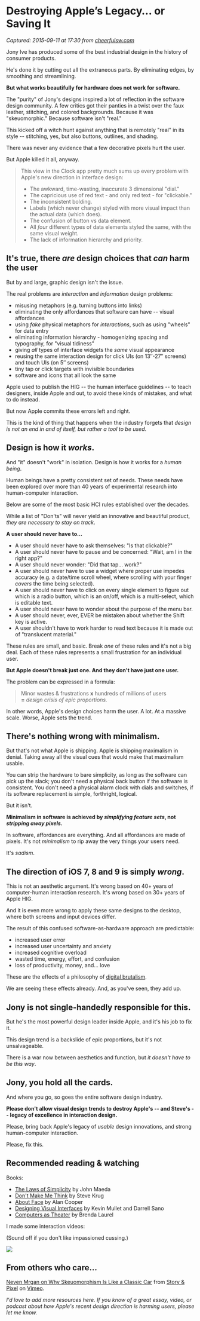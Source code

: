 # Destroying Apple’s Legacy… or Saving It

_Captured: 2015-09-11 at 17:30 from [cheerfulsw.com](http://cheerfulsw.com/2015/destroying-apples-legacy/)_

Jony Ive has produced some of the best industrial design in the history of consumer products.

He's done it by cutting out all the extraneous parts. By eliminating edges, by smoothing and streamlining.

**But what works beautifully for hardware does not work for software.**

The "purity" of Jony's designs inspired a lot of reflection in the software design community. A few critics got their panties in a twist over the faux leather, stitching, and colored backgrounds. Because it was "skeuomorphic." Because software isn't "real."

This kicked off a witch hunt against anything that is remotely "real" in its style -- stitching, yes, but also buttons, outlines, and shading.

There was never any evidence that a few decorative pixels hurt the user.

But Apple killed it all, anyway.

> This view in the Clock app pretty much sums up every problem with Apple's new direction in interface design:
> 
>   * The awkward, time-wasting, inaccurate 3 dimensional "dial."
>   * The capricious use of red text - and only red text - for "clickable."
>   * The inconsistent bolding.
>   * Labels (which never change) styled with more visual impact than the actual data (which does).
>   * The confusion of button vs data element.
>   * All _four_ different types of data elements styled the same, with the same visual weight. 
>   * The lack of information hierarchy and priority.

## It's true, there _are_ design choices that _can_ harm the user

But by and large, graphic design isn't the issue.

The real problems are _interaction_ and _information_ design problems:

  * misusing metaphors (e.g. turning buttons into links)
  * eliminating the only affordances that software can have -- visual affordances
  * using _fake_ physical metaphors for _interactions_, such as using "wheels" for data entry 
  * eliminating information hierarchy - homogenizing spacing and typography, for "visual tidiness"
  * giving _all_ types of interface widgets the _same_ visual appearance
  * reusing the same interaction design for click UIs (on 13″-27″ screens) and touch UIs (on 5″ screens)
  * tiny tap or click targets with invisible boundaries
  * software and icons that all look the same

Apple used to publish the HIG -- the human interface guidelines -- to teach designers, inside Apple and out, to avoid these kinds of mistakes, and what to do instead.

But now Apple commits these errors left and right.

This is the kind of thing that happens when the industry forgets that _design is not an end in and of itself, but rather a tool to be used_.

## Design is how it _works_.

And "it" doesn't "work" in isolation. Design is how it works for a _human being_.

Human beings have a pretty consistent set of needs. These needs have been explored over more than 40 years of experimental research into human-computer interaction.

Below are some of the most basic HCI rules established over the decades.

While a list of "Don'ts" will never yield an innovative and beautiful product, _they are necessary to stay on track_.

**A user should never have to…**

  * A user should never have to ask themselves: "Is that clickable?"
  * A user should never have to pause and be concerned: "Wait, am I in the right app?"
  * A user should never wonder: "Did that tap… work?"
  * A user should never have to use a widget where proper use impedes accuracy (e.g. a date/time scroll wheel, where scrolling with your finger _covers_ the time being selected).
  * A user should never have to click on every single element to figure out which is a radio button, which is an on/off, which is a multi-select, which is editable text.
  * A user should never have to wonder about the purpose of the menu bar.
  * A user should never, ever, EVER be mistaken about whether the Shift key is active.
  * A user shouldn't have to work harder to read text because it is made out of "translucent material."

These rules are small, and basic. Break _one_ of these rules and it's not a big deal. Each of these rules represents a small frustration for an individual user.

**But Apple doesn't break just one. And they don't have just one user.**

The problem can be expressed in a formula:

> Minor wastes & frustrations **x** hundreds of millions of users   
**=** _design crisis of epic proportions._

In other words, Apple's design choices harm the user. A lot. At a massive scale. Worse, Apple sets the trend.

## There's nothing wrong with minimalism.

But that's not what Apple is shipping. Apple is shipping maximalism in denial. Taking away all the visual cues that would make that maximalism usable.

You can strip the hardware to bare simplicity, as long as the software can pick up the slack; you don't need a physical back button if the software is consistent. You don't need a physical alarm clock with dials and switches, if its software replacement is simple, forthright, logical.

But it isn't.

**Minimalism in software is achieved by _simplifying feature sets_, not _stripping away pixels_.**

In software, affordances are everything. And all affordances are made of pixels. It's not _minimalism_ to rip away the very things your users need.

It's _sadism_.

## The direction of iOS 7, 8 and 9 is simply _wrong_.

This is not an aesthetic argument. It's wrong based on 40+ years of computer-human interaction research. It's wrong based on 30+ years of Apple HIG.

And it is even more wrong to apply these same designs to the desktop, where both screens and input devices differ.

The result of this confused software-as-hardware approach are predictable:

  * increased user error
  * increased user uncertainty and anxiety
  * increased cognitive overload
  * wasted time, energy, effort, and confusion
  * loss of productivity, money, and… love 

These are the effects of a philosophy of [digital brutalism](http://cheerfulsw.com/2010/dont-listen-to-le-corbusier—or-jakob-nielsen/).

We are seeing these effects already. And, as you've seen, they add up.

## Jony is not single-handedly responsible for this.

But he's the most powerful design leader inside Apple, and it's his job to fix it.

This design trend is a backslide of epic proportions, but it's not unsalvageable.

There is a war now between aesthetics and function, but _it doesn't have to be this way_.

## Jony, you hold all the cards.

And where you go, so goes the entire software design industry.

**Please don't allow visual design trends to destroy Apple's -- and Steve's -- legacy of excellence in interaction design.**

Please, bring back Apple's legacy of _usable_ design innovations, and strong human-computer interaction.

Please, fix this.

## Recommended reading & watching

Books:

  * [The Laws of Simplicity](http://www.amazon.com/Laws-Simplicity-Design-Technology-Business/dp/0262134721) by John Maeda
  * [Don't Make Me Think](http://www.amazon.com/Dont-Make-Think-Revisited-Usability/dp/0321965515) by Steve Krug
  * [About Face](http://www.amazon.com/About-Face-Essentials-Interaction-Design/dp/1118766571) by Alan Cooper
  * [Designing Visual Interfaces](http://www.amazon.com/Designing-Visual-Interfaces-Communication-Techniques/dp/0133033899) by Kevin Mullet and Darrell Sano
  * [Computers as Theater](http://www.amazon.com/Computers-Theatre-2nd-Brenda-Laurel/dp/0321918622) by Brenda Laurel

I made some interaction videos:

(Sound off if you don't like impassioned cussing.)

![](https://v.cdn.vine.co/r/thumbs/2CA3D005441253097171449245696_3.0.1.1020571137831930860.mp4.jpg?versionId=FeBjIS7MtB1zkv0I5gIcAjIPl4gSzFri)

## From others who care…

[Neven Mrgan on Why Skeuomorphism Is Like a Classic Car](https://vimeo.com/116295698) from [Story & Pixel](https://vimeo.com/storyandpixel) on [Vimeo](https://vimeo.com).

_I'd love to add more resources here. If you know of a great essay, video, or podcast about how Apple's recent design direction is harming users, please let me know._
